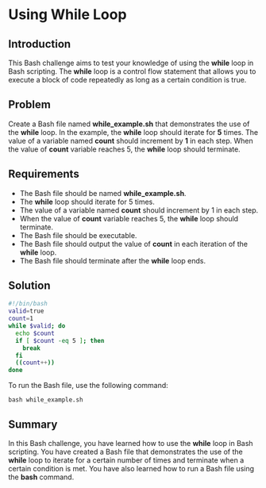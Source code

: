 # Using While Loop

## Introduction

This Bash challenge aims to test your knowledge of using the **while** loop in Bash scripting. The **while** loop is a control flow statement that allows you to execute a block of code repeatedly as long as a certain condition is true.

## Problem

Create a Bash file named **while_example.sh** that demonstrates the use of the **while** loop. In the example, the **while** loop should iterate for **5** times. The value of a variable named **count** should increment by **1** in each step. When the value of **count** variable reaches 5, the **while** loop should terminate.

## Requirements

- The Bash file should be named **while_example.sh**.
- The **while** loop should iterate for 5 times.
- The value of a variable named **count** should increment by 1 in each step.
- When the value of **count** variable reaches 5, the **while** loop should terminate.
- The Bash file should be executable.
- The Bash file should output the value of **count** in each iteration of the **while** loop.
- The Bash file should terminate after the **while** loop ends.

## Solution

```bash
#!/bin/bash
valid=true
count=1
while $valid; do
  echo $count
  if [ $count -eq 5 ]; then
    break
  fi
  ((count++))
done
```

To run the Bash file, use the following command:

```
bash while_example.sh
```

## Summary

In this Bash challenge, you have learned how to use the **while** loop in Bash scripting. You have created a Bash file that demonstrates the use of the **while** loop to iterate for a certain number of times and terminate when a certain condition is met. You have also learned how to run a Bash file using the **bash** command.
